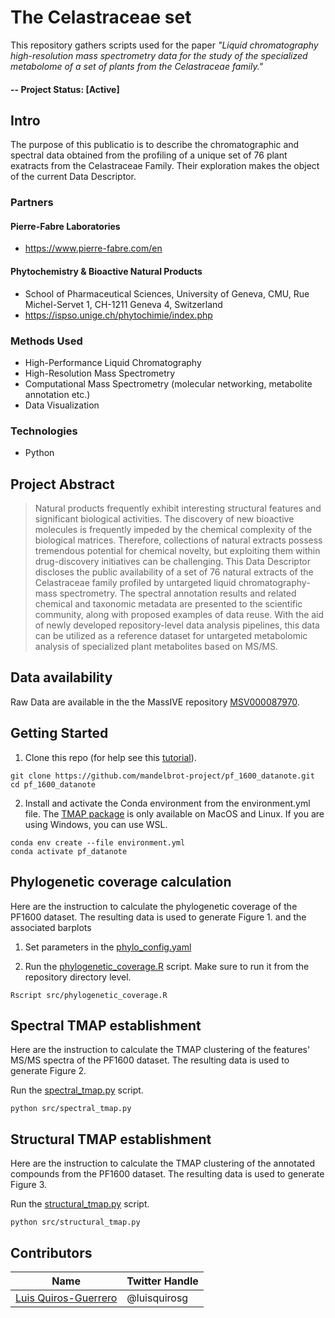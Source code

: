 # The Celastraceae set

This repository gathers scripts used for the paper _"Liquid chromatography high-resolution mass spectrometry data for the study of the specialized metabolome of a set of plants from the Celastraceae family."_

#### -- Project Status: [Active]

## Intro 

The purpose of this publicatio is to describe the chromatographic and spectral data obtained from the profiling of a unique set of 76 plant exatracts from the Celastraceae Family.
Their exploration makes the object of the current Data Descriptor.

### Partners

#### Pierre-Fabre Laboratories

- https://www.pierre-fabre.com/en

#### Phytochemistry & Bioactive Natural Products 

- School of Pharmaceutical Sciences, University of Geneva, CMU, Rue Michel-Servet 1, CH-1211 Geneva 4, Switzerland
- https://ispso.unige.ch/phytochimie/index.php

### Methods Used
* High-Performance Liquid Chromatography
* High-Resolution Mass Spectrometry
* Computational Mass Spectrometry (molecular networking, metabolite annotation etc.)
* Data Visualization


### Technologies

* Python

## Project Abstract 
> 
> Natural products frequently exhibit interesting structural features and significant biological activities. The discovery of new bioactive molecules is frequently impeded by the chemical complexity of the biological matrices. Therefore, collections of natural extracts possess tremendous potential for chemical novelty, but exploiting them within drug-discovery initiatives can be challenging. This Data Descriptor discloses the public availability of a set of 76 natural extracts of the Celastraceae family profiled by untargeted liquid chromatography-mass spectrometry. The spectral annotation results and related chemical and taxonomic metadata are presented to the scientific community, along with proposed examples of data reuse. With the aid of newly developed repository-level data analysis pipelines, this data can be utilized as a reference dataset for untargeted metabolomic analysis of specialized plant metabolites based on MS/MS.
> 



## Data availability  

Raw Data are available in the the MassIVE repository [MSV000087970](https://doi.org/doi:10.25345/C5PJ9N).

## Getting Started

1. Clone this repo (for help see this [tutorial](https://help.github.com/articles/cloning-a-repository/)).

```
git clone https://github.com/mandelbrot-project/pf_1600_datanote.git
cd pf_1600_datanote
```

2. Install and activate the Conda environment from the environment.yml file. The [TMAP package](https://github.com/reymond-group/tmap) is only available on MacOS and Linux. If you are using Windows, you can use WSL.

```
conda env create --file environment.yml
conda activate pf_datanote
```

## Phylogenetic coverage calculation

Here are the instruction to calculate the phylogenetic coverage of the PF1600 dataset.
The resulting data is used to generate Figure 1. and the associated barplots

1. Set parameters in the [phylo_config.yaml](https://github.com/mandelbrot-project/pf_1600_datanote/blob/e23e573e011c498eeb9664337cd1e74229c133d5/config/phylo_config.yaml)

2. Run the [phylogenetic_coverage.R](https://github.com/mandelbrot-project/pf_1600_datanote/blob/e23e573e011c498eeb9664337cd1e74229c133d5/src/phylogenetic_coverage.R) script. Make sure to run it from the repository directory level.

```
Rscript src/phylogenetic_coverage.R
```

## Spectral TMAP establishment    
Here are the instruction to calculate the TMAP clustering of the features' MS/MS spectra of the PF1600 dataset.
The resulting data is used to generate Figure 2.
  
Run the [spectral_tmap.py](https://github.com/mandelbrot-project/pf_1600_datanote/blob/e23e573e011c498eeb9664337cd1e74229c133d5/src/spectral_tmap.py) script.
```
python src/spectral_tmap.py
```

## Structural TMAP establishment    
Here are the instruction to calculate the TMAP clustering of the annotated compounds from the PF1600 dataset.
The resulting data is used to generate Figure 3.
  
Run the [structural_tmap.py](https://github.com/mandelbrot-project/pf_1600_datanote/blob/e23e573e011c498eeb9664337cd1e74229c133d5/src/structural_tmap.py) script.
```
python src/structural_tmap.py
```


## Contributors

|Name     |  Twitter Handle   | 
|---------|-----------------|
|[Luis Quiros-Guerrero](https://github.com/luigiquiros)| @luisquirosg       |



